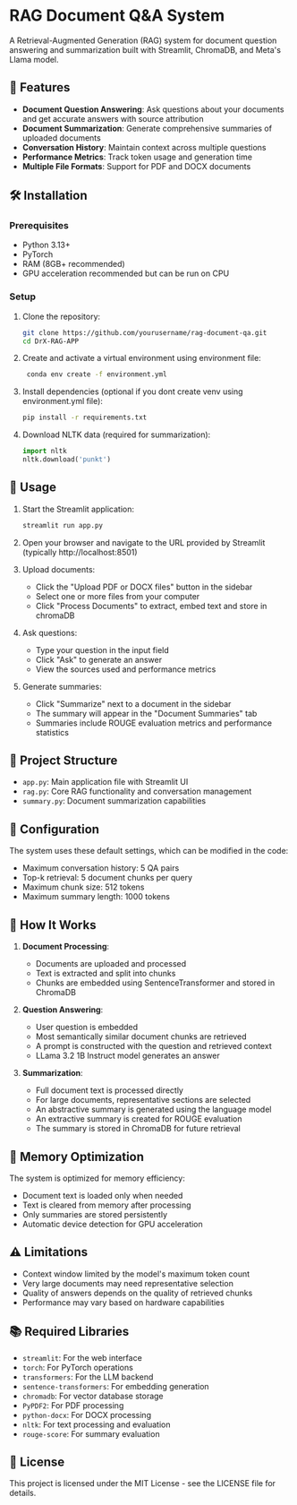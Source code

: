 # RAG Document Q&A System

A Retrieval-Augmented Generation (RAG) system for document question answering and summarization built with Streamlit, ChromaDB, and Meta's Llama model.

## 🌟 Features

- **Document Question Answering**: Ask questions about your documents and get accurate answers with source attribution
- **Document Summarization**: Generate comprehensive summaries of uploaded documents
- **Conversation History**: Maintain context across multiple questions
- **Performance Metrics**: Track token usage and generation time
- **Multiple File Formats**: Support for PDF and DOCX documents

## 🛠️ Installation

### Prerequisites

- Python 3.13+
- PyTorch
- RAM (8GB+ recommended)
- GPU acceleration recommended but can be run on CPU

### Setup

1. Clone the repository:
   ```bash
   git clone https://github.com/yourusername/rag-document-qa.git
   cd DrX-RAG-APP
   ```

2. Create and activate a virtual environment using environment file:
   ```bash
    conda env create -f environment.yml
   ```

3. Install dependencies (optional if you dont create venv using environment.yml file):
   ```bash
   pip install -r requirements.txt
   ```

4. Download NLTK data (required for summarization):
   ```python
   import nltk
   nltk.download('punkt')
   ```

## 🚀 Usage

1. Start the Streamlit application:
   ```bash
   streamlit run app.py
   ```

2. Open your browser and navigate to the URL provided by Streamlit (typically http://localhost:8501)

3. Upload documents:
   - Click the "Upload PDF or DOCX files" button in the sidebar
   - Select one or more files from your computer
   - Click "Process Documents" to extract, embed text and store in chromaDB

4. Ask questions:
   - Type your question in the input field
   - Click "Ask" to generate an answer
   - View the sources used and performance metrics

5. Generate summaries:
   - Click "Summarize" next to a document in the sidebar
   - The summary will appear in the "Document Summaries" tab
   - Summaries include ROUGE evaluation metrics and performance statistics

## 🧩 Project Structure

- `app.py`: Main application file with Streamlit UI
- `rag.py`: Core RAG functionality and conversation management
- `summary.py`: Document summarization capabilities

## 🔧 Configuration

The system uses these default settings, which can be modified in the code:

- Maximum conversation history: 5 QA pairs
- Top-k retrieval: 5 document chunks per query
- Maximum chunk size: 512 tokens
- Maximum summary length: 1000 tokens

## 🤔 How It Works

1. **Document Processing**:
   - Documents are uploaded and processed
   - Text is extracted and split into chunks
   - Chunks are embedded using SentenceTransformer and stored in ChromaDB

2. **Question Answering**:
   - User question is embedded
   - Most semantically similar document chunks are retrieved
   - A prompt is constructed with the question and retrieved context
   - LLama 3.2 1B Instruct model generates an answer

3. **Summarization**:
   - Full document text is processed directly
   - For large documents, representative sections are selected
   - An abstractive summary is generated using the language model
   - An extractive summary is created for ROUGE evaluation
   - The summary is stored in ChromaDB for future retrieval

## 🔄 Memory Optimization

The system is optimized for memory efficiency:
- Document text is loaded only when needed
- Text is cleared from memory after processing
- Only summaries are stored persistently
- Automatic device detection for GPU acceleration

## ⚠️ Limitations

- Context window limited by the model's maximum token count
- Very large documents may need representative selection
- Quality of answers depends on the quality of retrieved chunks
- Performance may vary based on hardware capabilities

## 📚 Required Libraries

- `streamlit`: For the web interface
- `torch`: For PyTorch operations
- `transformers`: For the LLM backend
- `sentence-transformers`: For embedding generation
- `chromadb`: For vector database storage
- `PyPDF2`: For PDF processing
- `python-docx`: For DOCX processing
- `nltk`: For text processing and evaluation
- `rouge-score`: For summary evaluation

## 📄 License

This project is licensed under the MIT License - see the LICENSE file for details.